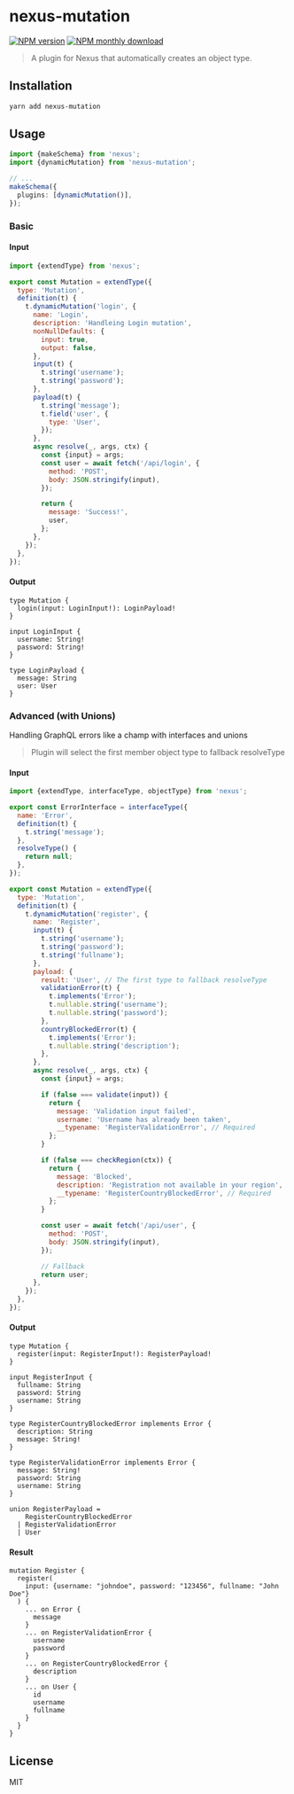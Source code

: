 # nexus-mutation

[![NPM version](https://img.shields.io/npm/v/nexus-mutation.svg)](https://www.npmjs.com/package/nexus-mutation)
[![NPM monthly download](https://img.shields.io/npm/dm/nexus-mutation.svg)](https://www.npmjs.com/package/nexus-mutation)

> A plugin for Nexus that automatically creates an object type.

## Installation

```bash
yarn add nexus-mutation
```

## Usage

```ts
import {makeSchema} from 'nexus';
import {dynamicMutation} from 'nexus-mutation';

// ...
makeSchema({
  plugins: [dynamicMutation()],
});
```

### Basic

#### Input

```js
import {extendType} from 'nexus';

export const Mutation = extendType({
  type: 'Mutation',
  definition(t) {
    t.dynamicMutation('login', {
      name: 'Login',
      description: 'Handleing Login mutation',
      nonNullDefaults: {
        input: true,
        output: false,
      },
      input(t) {
        t.string('username');
        t.string('password');
      },
      payload(t) {
        t.string('message');
        t.field('user', {
          type: 'User',
        });
      },
      async resolve(_, args, ctx) {
        const {input} = args;
        const user = await fetch('/api/login', {
          method: 'POST',
          body: JSON.stringify(input),
        });

        return {
          message: 'Success!',
          user,
        };
      },
    });
  },
});
```

#### Output

```gql
type Mutation {
  login(input: LoginInput!): LoginPayload!
}

input LoginInput {
  username: String!
  password: String!
}

type LoginPayload {
  message: String
  user: User
}
```

### Advanced (with Unions)

Handling GraphQL errors like a champ with interfaces and unions

> Plugin will select the first member object type to fallback resolveType

#### Input

```js
import {extendType, interfaceType, objectType} from 'nexus';

export const ErrorInterface = interfaceType({
  name: 'Error',
  definition(t) {
    t.string('message');
  },
  resolveType() {
    return null;
  },
});

export const Mutation = extendType({
  type: 'Mutation',
  definition(t) {
    t.dynamicMutation('register', {
      name: 'Register',
      input(t) {
        t.string('username');
        t.string('password');
        t.string('fullname');
      },
      payload: {
        result: 'User', // The first type to fallback resolveType
        validationError(t) {
          t.implements('Error');
          t.nullable.string('username');
          t.nullable.string('password');
        },
        countryBlockedError(t) {
          t.implements('Error');
          t.nullable.string('description');
        },
      },
      async resolve(_, args, ctx) {
        const {input} = args;

        if (false === validate(input)) {
          return {
            message: 'Validation input failed',
            username: 'Username has already been taken',
            __typename: 'RegisterValidationError', // Required
          };
        }

        if (false === checkRegion(ctx)) {
          return {
            message: 'Blocked',
            description: 'Registration not available in your region',
            __typename: 'RegisterCountryBlockedError', // Required
          };
        }

        const user = await fetch('/api/user', {
          method: 'POST',
          body: JSON.stringify(input),
        });

        // Fallback
        return user;
      },
    });
  },
});
```

#### Output

```gql
type Mutation {
  register(input: RegisterInput!): RegisterPayload!
}

input RegisterInput {
  fullname: String
  password: String
  username: String
}

type RegisterCountryBlockedError implements Error {
  description: String
  message: String!
}

type RegisterValidationError implements Error {
  message: String!
  password: String
  username: String
}

union RegisterPayload =
    RegisterCountryBlockedError
  | RegisterValidationError
  | User
```

#### Result

```gql
mutation Register {
  register(
    input: {username: "johndoe", password: "123456", fullname: "John Doe"}
  ) {
    ... on Error {
      message
    }
    ... on RegisterValidationError {
      username
      password
    }
    ... on RegisterCountryBlockedError {
      description
    }
    ... on User {
      id
      username
      fullname
    }
  }
}
```

## License

MIT
